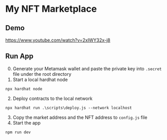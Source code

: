 # My NFT Marketplace

## Demo
https://www.youtube.com/watch?v=2xIWY32x-j8

## Run App
0. Generate your Metamask wallet and paste the private key into `.secret` file under the root directory
1. Start a local hardhat node

```shell
npx hardhat node
```

2. Deploy contracts to the local network

```shell
npx hardhat run .\scripts\deploy.js --network localhost
```

3. Copy the market address and the NFT address to `config.js` file
4. Start the app

```
npm run dev
```
